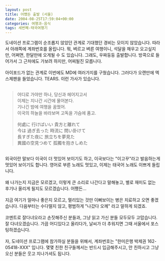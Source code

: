 ```yaml
---
layout: post
title: 어쨌든 출발 (서울)
date: 2004-08-25T17:59:04+00:00
categories: 여행과-음식
tags: 세번째-태국여행기
---
```

도네이션 프로그램이 순조롭지 않았던 관계로 기대했던 경비는 모이지 않았습니다. 따라서 아래쪽에 계좌번호를 올립니다. 뭐, 벼르고 벼른 여행이니, 석달을 채우고 오고싶지만, 어쩌면, 한달만에 오게될 수 도 있습니다. 그래도, 우짜둥둥 출발합니다. 방콕으로 들어가서 그 근처에도 가보려 하지만, 어찌될진 모릅니다.<br />
<br />아이포드가 없는 관계로 이번에도 MD에 여러가지를 구웠습니다. 그러다가 오랜만에 엑스제팬을 들었습니다. TEARS. 이런 가사가 있습니다.<br />
<br />
<DIV class=box>
<BLOCKQUOTE>어디로 가야만 하나, 당신과 헤어지고서<br />
이제는 지나간 시간에 물어본다.<br />
기나긴 밤에 여행을 꿈꿨어.<br />
이국의 하늘을 바라보며 고독을 가슴에 품고.<br />
<br />何處に 行けばいい 貴方と離れて<br />
今は 過ぎ去った 時流に 問い卦けて<br />
長すぎた夜に 旅立ちを夢見た<br />
異國の空見つめて 孤獨を抱きしめた<br />
</BLOCKQUOTE><br />
외국이란 말보다 이국이 더 멋있어 보이기도 하고, 이국보다는 "이고꾸"라고 발음하는게 멋있어 보이기도 합니다. 영어로 부른 노래도 멋있고, 이제는 태국어 노래도 이쁘게 들립니다.<br />
<br />왜 나가는지 지금은 모르겠고, 이렇게 큰 소리로 나간다고 말해놓고, 별로 재미도 없는 후기나 올리게 될지도 모르겠습니다. 어쨌든...<br />
<br />지금 여기가 얼마나 좋은지 모르고, 멀리있는 것만 이뻐보이는 병은 치료하고 오면 좋겠습니다. 다음부터는 수다떨지 않고, 평범하게 "나갔다 오께" 라고 말하게 되겠죠.<br />
<br />코멘트로 잘다녀오라고 손짓해주신 분들과, 그냥 읽고 가신 분들 모두모두 고맙습니다. 잘 다녀오겠습니다. 가끔 어디있다고 올리다가, 날씨가 더 추워지면 그때 서울에서 포스팅하겠습니다.<br />
<br />자, 도네이션 프로그램에 참가하실 분들을 위해서, 계좌번호는 "한미은행 박제권 162-05418-XXX" 입니다. 몇몇 친한 친구들께서는 반드시 입금해주시고, 안 친하시고 그냥 오신 분들은 웃고 지나가셔도 됩니다.</DIV>
